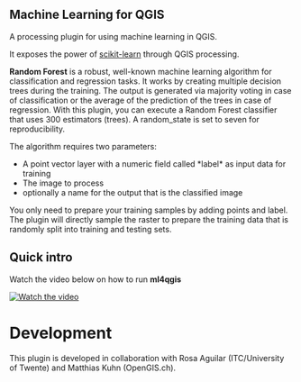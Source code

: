 ## Machine Learning for QGIS

A processing plugin for using machine learning in QGIS.

It exposes the power of [scikit-learn](https://scikit-learn.org/stable/) through QGIS processing.

**Random Forest** is a robust, well-known machine learning algorithm for classification and regression tasks. 
It works by creating multiple decision trees during the training. The output is generated via majority voting in case of classification
or the average of the prediction of the trees in case of regression.
With this plugin, you can execute a Random Forest classifier that uses 300 estimators (trees).
A random_state is set to seven for reproducibility.

The algorithm requires two parameters:

<ul>
  <li>A point vector layer with a numeric field called *label* as input data for training</li>
  <li>The image to process</li>
  <li>optionally a name for the output that is the classified image</li>
</ul>

You only need to prepare your training samples by adding points and label. 
The plugin will directly sample the raster to prepare the training data that is randomly split into training and testing sets.

## Quick intro
Watch the video below on how to run **ml4qgis**


[![Watch the video](https://img.youtube.com/vi/Edn0epdH5A8/0.jpg)](https://www.youtube.com/watch?v=Edn0epdH5A8)


# Development
This plugin is developed in collaboration with Rosa Aguilar (ITC/University of Twente) and Matthias Kuhn (OpenGIS.ch).


